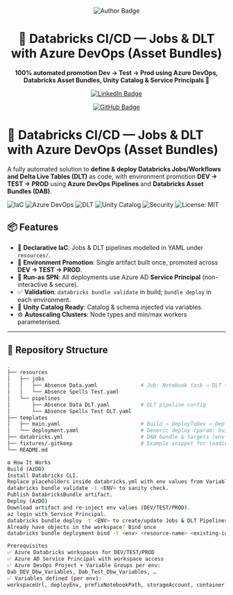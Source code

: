 <!-- 👑 AUTHOR BADGE -->
<p align="center">
  <img src="https://img.shields.io/badge/Made%20by-Kishore%20Kumar%20Nagisetty-ff69b4?style=for-the-badge&logo=crown&logoColor=white" alt="Author Badge"/>
</p>

<h1 align="center">🚀 Databricks CI/CD — Jobs & DLT with Azure DevOps (Asset Bundles)</h1>

<p align="center"><strong>100% automated promotion Dev → Test → Prod using Azure DevOps, Databricks Asset Bundles, Unity Catalog & Service Principals 👑</strong></p>

<p align="center">
  <a href="https://www.linkedin.com/in/kishorekumarnagisetty/">
    <img src="https://img.shields.io/badge/LinkedIn-Kishore%20Nagisetty-0A66C2?style=for-the-badge&logo=linkedin" alt="LinkedIn Badge"/>
  </a>
</p>

<p align="center">
  <a href="https://github.com/kishorenagisetty">
    <img src="https://img.shields.io/badge/GitHub-kishorenagisetty-181717?style=for-the-badge&logo=github" alt="GitHub Badge"/>
  </a>
</p>

# 🚀 Databricks CI/CD — Jobs & DLT with Azure DevOps (Asset Bundles)

A fully automated solution to **define & deploy Databricks Jobs/Workflows and Delta Live Tables (DLT)** as code, with environment promotion **DEV → TEST → PROD** using **Azure DevOps Pipelines** and **Databricks Asset Bundles (DAB)**.

![IaC](https://img.shields.io/badge/IaC-Databricks%20Asset%20Bundles-f59e0b?style=for-the-badge)
![Azure DevOps](https://img.shields.io/badge/CI%2FCD-Azure%20DevOps-2563eb?style=for-the-badge&logo=azuredevops)
![DLT](https://img.shields.io/badge/Delta%20Live%20Tables-DLT-10b981?style=for-the-badge)
![Unity Catalog](https://img.shields.io/badge/Unity%20Catalog-Ready-6b7280?style=for-the-badge)
![Security](https://img.shields.io/badge/Security-Service%20Principal-ef4444?style=for-the-badge)
![License: MIT](https://img.shields.io/badge/License-MIT-111827?style=for-the-badge)

## 📦 Features

- 🧱 **Declarative IaC**: Jobs & DLT pipelines modelled in YAML under `resources/`.
- 🔁 **Environment Promotion**: Single artifact built once, promoted across **DEV → TEST → PROD**.
- 🔐 **Run-as SPN**: All deployments use Azure AD **Service Principal** (non-interactive & secure).
- ✅ **Validation**: `databricks bundle validate` in build; `bundle deploy` in each environment.
- 🧾 **Unity Catalog Ready**: Catalog & schema injected via variables.
- ⚙️ **Autoscaling Clusters**: Node types and min/max workers parameterised.

---

## 📁 Repository Structure
```bash
.
├── resources
│   ├── jobs
│   │   ├── Absence Data.yaml              # Job: Notebook task → DLT task
│   │   └── Absence Spells Test.yaml
│   └── pipelines
│       ├── Absence Data DLT.yaml          # DLT pipeline config
│       └── Absence Spells Test DLT.yaml
├── templates
│   ├── main.yaml                          # Build → DeployToDev → DeployToTest
│   └── deployment.yaml                    # Generic deploy (param: buildEnv)
├── databricks.yml                         # DAB bundle & targets (env vars injected)
├── fixtures/.gitkeep                      # Example snippet for loading CSV fixtures (docs)
└── README.md

⚙️ How It Works
Build (AzDO)
Install Databricks CLI.
Replace placeholders inside databricks.yml with env values from Variable Groups.
databricks bundle validate -t <ENV> to sanity check.
Publish DatabricksBundle artifact.
Deploy (AzDO)
Download artifact and re-inject env values (DEV/TEST/PROD).
az login with Service Principal.
databricks bundle deploy -t <ENV> to create/update Jobs & DLT Pipelines.
Already have objects in the workspace? Bind once
databricks bundle deployment bind -t <env> <resource-name> <existing-id> --auto-approve

Prerequisites
✅ Azure Databricks workspaces for DEV/TEST/PROD
✅ Azure AD Service Principal with workspace access
✅ Azure DevOps Project + Variable Groups per env:
Dab_DEV_Dbw_Variables, Dab_Test_Dbw_Variables, …
✅ Variables defined (per env):
workspaceUrl, deployEnv, prefixNotebookPath, storageAccount, container, folderPath, existingClusterId, DLTClusterNodeType, DLTMinWorkers, DLTMaxWorkers, DLTSchema, catalog, successEmailDL, failureEmailDL, clientid, clientsecret, tenantid
